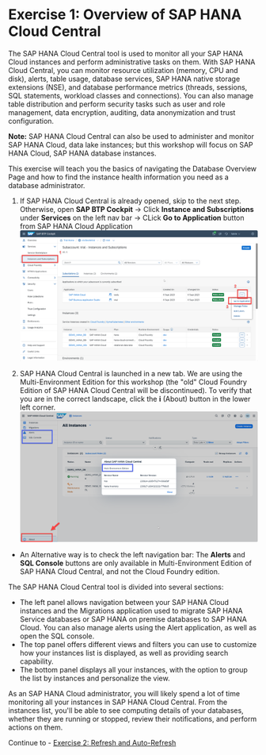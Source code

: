 # Exercise 1: Overview of SAP HANA Cloud Central

The SAP HANA Cloud Central tool is used to monitor all your SAP HANA Cloud instances and perform administrative tasks on them. With SAP HANA Cloud Central, you can monitor resource utilization (memory, CPU and disk), alerts, table usage, database services, SAP HANA native storage extensions (NSE), and database performance metrics (threads, sessions, SQL statements, workload classes and connections). You can also manage table distribution and perform security tasks such as user and role management, data encryption, auditing, data anonymization and trust configuration.

**Note:** SAP HANA Cloud Central can also be used to administer and monitor SAP HANA Cloud, data lake instances; but this workshop will focus on SAP HANA Cloud, SAP HANA database instances.

This exercise will teach you the basics of navigating the Database Overview Page and how to find the instance health information you need as a database administrator.

1. If SAP HANA Cloud Central is already opened, skip to the next step. Otherwise, open **SAP BTP Cockpit** -> Click **Instance and Subscriptions** under **Services** on the left nav bar -> CLick **Go to Application** button from SAP HANA Cloud Application
    <kbd>
    ![](./images/1.png)
    </kbd>

2. SAP HANA Cloud Central is launched in a new tab. We are using the Multi-Environment Edition for this workshop (the "old" Cloud Foundry Edition of SAP HANA Cloud Central will be discontinued). To verify that you are in the correct landscape, click the **i** (About) button in the lower left corner. 
    <kbd>
    ![](./images/2.png)
    </kbd>
* An Alternative way is to check the left navigation bar: The **Alerts** and **SQL Console** buttons are only available in Multi-Environment Edition of SAP HANA Cloud Central, and not the Cloud Foundry edition.

The SAP HANA Cloud Central tool is divided into several sections:

 * The left panel allows navigation between your SAP HANA Cloud instances and the Migrations application used to migrate SAP HANA Service databases or SAP HANA on premise databases to SAP HANA Cloud. You can also manage alerts using the Alert application, as well as open the SQL console.
 * The top panel offers different views and filters you can use to customize how your instances list is displayed, as well as providing search capability.
 * The bottom panel displays all your instances, with the option to group the list by instances and personalize the view.

As an SAP HANA Cloud administrator, you will likely spend a lot of time monitoring all your instances in SAP HANA Cloud Central. From the instances list, you'll be able to see computing details of your databases, whether they are running or stopped, review their notifications, and perform actions on them.

Continue to - [Exercise 2: Refresh and Auto-Refresh](../ex2-Refresh/README.md)

